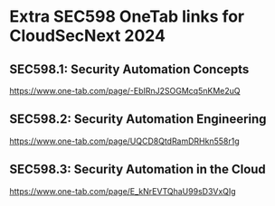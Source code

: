 # Extra SEC598 OneTab links for CloudSecNext 2024

## SEC598.1: Security Automation Concepts
https://www.one-tab.com/page/-EbIRnJ2SOGMcq5nKMe2uQ

## SEC598.2: Security Automation Engineering
https://www.one-tab.com/page/UQCD8QtdRamDRHkn558r1g

## SEC598.3: Security Automation in the Cloud
https://www.one-tab.com/page/E_kNrEVTQhaU99sD3VxQIg

